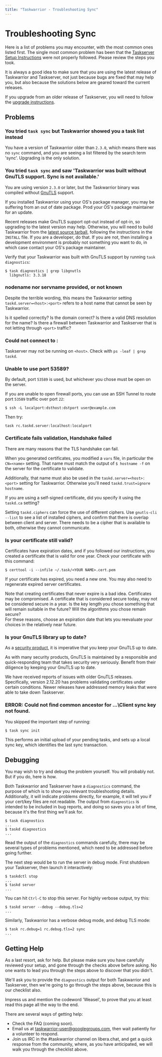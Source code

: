 ```yaml
---
title: "Taskwarrior - Troubleshooting Sync"
---
```


# Troubleshooting Sync

Here is a list of problems you may encounter, with the most common ones listed first.
The single most common problem has been that the [Taskserver Setup Instructions](/docs/taskserver/setup) were not properly followed.
Please review the steps you took.

It is always a good idea to make sure that you are using the latest release of Taskwarrior and Taskserver, not just because bugs are fixed that may help you, but also because the solutions below are geared toward the current releases.

If you upgrade from an older release of Taskserver, you will need to follow the [upgrade instructions](/docs/taskserver/upgrade).

## Problems

### You tried `task sync` but Taskwarrior showed you a task list instead

You have a version of Taskwarrior older than `2.3.0`, which means there was no `sync` command, and you are seeing a list filtered by the search term 'sync'.
Upgrading is the only solution.                                     

### You tried `task sync` and saw 'Taskwarrior was built without GnuTLS support. Sync is not available.'

You are using version `2.3.0` or later, but the Taskwarrior binary was compiled without [GnuTLS](https://www.gnutls.org) support.                    

If you installed Taskwarrior using your OS's package manager, you may be suffering from an out of date package.
Prod your OS's package maintainer for an update.                                                                    

Recent releases make GnuTLS support opt-out instead of opt-in, so upgrading to the latest version may help.
Otherwise, you will need to build Taskwarrior from the [latest source tarball](/download/task-latest.tar.gz), following the instructions in the `INSTALL` file.
If you are a developer, do that.
If you are not, then installing a development environment is probably not something you want to do, in which case contact your OS's package maintainer.         

Verify that your Taskwarrior was built with GnuTLS support by running `task diagnostics`:

```
$ task diagnostics | grep libgnutls                                       
  libgnutls: 3.3.18                                                       
```

### nodename nor servname provided, or not known                                                                     

Despite the terrible wording, this means the Taskwarrior setting `taskd.server=<host>:<port>` refers to a host name that cannot be seen by Taskwarrior.

Is it spelled correctly?
Is the domain correct?
Is there a valid DNS resolution for the name?
Is there a firewall between Taskwarrior and Taskserver that is not letting through `<port>` traffic?                      

### Could not connect to <host>:<port>                                                                      

Taskserver may not be running on `<host>`.
Check with `ps -leaf | grep taskd`.                                                      

### Unable to use port 53589?             

By default, port `53589` is used, but whichever you chose must be open on the server.                                                                       

If you are unable to open firewall ports, you can use an SSH Tunnel to route port `53589` traffic over port `22`:                                          

```
$ ssh -L localport:dsthost:dstport user@example.com                       
```                                                                                          

Then try:                                                                     

```
task rc.taskd.server:localhost:localport                                  
```                                                                              

### Certificate fails validation, Handshake failed                                                              

There are many reasons that the TLS handshake can fail.                       

When you generated certificates, you modified a `vars` file, in particular the `CN=<name>` setting.
That name must match the output of `$ hostname -f` on the server for the certificate to validate.                                

Additionally, that name must also be used in the `taskd.server=<host>:<port>` setting for Taskwarrior.
Otherwise you'll need `taskd.trust=ignore hostname`.                                                

If you are using a self-signed certificate, did you specify it using the `taskd.ca` setting?                                                           

Setting `taskd.ciphers` can force the use of different ciphers.
Use `gnutls-cli --list` to see a list of installed ciphers, and confirm that there is overlap between client and server.
There needs to be a cipher that is available to both, otherwise they cannot communicate.                      

### Is your certificate still valid?      

Certificates have expiration dates, and if you followed our instructions, you created a certificate that is valid for one year.
Check your certificate with this command:                                                                 

```
$ certtool -i --infile ~/.task/<YOUR NAME>.cert.pem                       
```                                                                              

If your certificate has expired, you need a new one.
You may also need to regenerate expired server certificates.                                       

Note that creating certificates that never expire is a bad idea.
Certificates may be compromised.
A certificate that is considered secure today, may not be considered secure in a year.
Is the key length you chose something that will remain suitable in the future?
Will the algorithms you chose remain secure?   
For these reasons, choose an expiration date that lets you reevaluate your choices in the relatively near future.                                        

### Is your GnuTLS library up to date?    

As a [security product](https://gnutls.org/security-new.html), it is imperative that you keep your GnuTLS up to date.                                         

As with many security products, GnuTLS is maintained by a responsible and quick-responding team that takes security very seriously.
Benefit from their diligence by keeping your GnuTLS up to date.                                  

We have received reports of issues with older GnuTLS releases.
Specifically, version 2.12.20 has problems validating certificates under certain conditions.
Newer releases have addressed memory leaks that were able to take down Taskserver.                                                              

### ERROR: Could not find common ancestor for ...\Client sync key not found.                                                    

You skipped the important step of running:                                    

```
$ task sync init                                                          
```                                                                              

This performs an initial upload of your pending tasks, and sets up a local sync key, which identifies the last sync transaction.                         

## Debugging

You may wish to try and debug the problem yourself.
You will probably not.
But if you do, here is how.

Both Taskwarrior and Taskserver have a `diagnostics` command, the purpose of which is to show you relevant troubleshooting details.
Additionally, it will indicate problems directly, for example, it will tell you if your cert/key files are not readable.
The output from `diagnostics` is intended to be included in bug reports, and doing so saves you a lot of time, because it's the first thing we'll ask for.

```
$ task diagnostics
...
$ taskd diagnostics
...
```

Read the output of the `diagnostics` commands carefully, there may be several types of problems mentioned, which need to be addressed before going further.

The next step would be to run the server in debug mode.
First shutdown your Taskserver, then launch it interactively:

```
$ taskdctl stop
...
$ taskd server
...
```

You can hit `Ctrl-C` to stop this server.
For highly verbose output, try this:

```
$ taskd server --debug --debug.tls=2
...
```

Similarly, Taskwarrior has a verbose debug mode, and debug TLS mode:

```
$ task rc.debug=1 rc.debug.tls=2 sync
...
```

## Getting Help

As a last resort, ask for help.
But please make sure you have carefully reviewed your setup, and gone through the checks above before asking.
No one wants to lead you through the steps above to discover that you didn't.

We'll ask you to provide the `diagnostics` output for both Taskwarrior and Taskserver, then we're going to go through the steps above, because this is our checklist also.

Impress us and mention the codeword 'Weasel', to prove that you at least read this page all the way to the end.

There are several ways of getting help:

- Check the FAQ (coming soon).
- Email us at <taskwarrior-user@googlegroups.com>, then wait patiently for a volunteer to respond.
- Join us IRC in the #taskwarrior channel on libera.chat, and get a quick response from the community, where, as you have anticipated, we will walk you through the checklist above.
